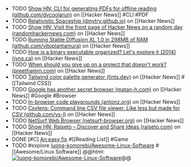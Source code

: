 - TODO [Show HN: CLI for generating PDFs for offline reading (github.com/dvcoolarun)](https://news.ycombinator.com/item?id=39265756) on [[Hacker News]] #CLI #PDF
- TODO [Relativistic Spaceship (dmytry.github.io)](https://news.ycombinator.com/item?id=39266396) on [[Hacker News]]
- TODO [Show HN: Visit the front page of Hacker News on a random day (randomhackernews.com)](https://news.ycombinator.com/item?id=39260760) on [[Hacker News]]
- TODO [Running Stable Diffusion XL 1.0 in 298MB of RAM (github.com/vitoplantamura)](https://news.ycombinator.com/item?id=37752632) on [[Hacker News]]
- TODO [How is a binary executable organized? Let's explore it (2014) (jvns.ca)](https://news.ycombinator.com/item?id=39231663) on [[Hacker News]]
- TODO [When should you give up on a project that doesn't work? (preethamrn.com)](https://news.ycombinator.com/item?id=39232004) on [[Hacker News]]
- TODO [Tailwind color palette generator (tints.dev)](https://news.ycombinator.com/item?id=39227831) on [[Hacker News]] #[[Tailwind CSS]]
- TODO [Google has another secret browser (matan-h.com)](https://news.ycombinator.com/item?id=39226754) on [[Hacker News]] #Google #Browser
- TODO [In-browser code playgrounds (antonz.org)](https://news.ycombinator.com/item?id=38891177) on [[Hacker News]]
- TODO [Csvlens: Command line CSV file viewer. Like less but made for CSV (github.com/ys-l)](https://news.ycombinator.com/item?id=38889820) on [[Hacker News]]
- TODO [NetSurf Web Browser (netsurf-browser.org)](https://news.ycombinator.com/item?id=38863933) on [[Hacker News]]
- TODO [Show HN: Raiseto – Discover and Share Ideas (raiseto.com)](https://news.ycombinator.com/item?id=38829177) on [[Hacker News]]
- DONE [#C] [An easy fix](https://chhopsky.itch.io/an-easy-fix) #[[Reading List]] #Game
- TODO #explore [luong-komorebi/Awesome-Linux-Software](https://github.com/luong-komorebi/Awesome-Linux-Software) #[[Awesome/Linux Software]]
  @@html: <a href="https://github.com/luong-komorebi/Awesome-Linux-Software/"><img src="https://github-readme-stats-astronomer.vercel.app/api/pin/?username=luong-komorebi&repo=Awesome-Linux-Software&theme=tokyonight" alt="luong-komorebi/Awesome-Linux-Software"/></a>@@